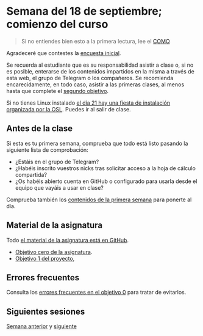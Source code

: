 # Semana del 18 de septiembre; comienzo del curso

> Si no entiendes bien esto a la primera lectura, lee el [COMO](COMO.md)

Agradeceré que contestes la [encuesta inicial](https://docs.google.com/forms/d/e/1FAIpQLScfpAviOhfq8m5KN9ejb1WWVcIIIqTi10Zt2vnrUQ1VhPkJAA/viewform?usp=sf_link).

Se recuerda al estudiante que es su responsabilidad asistir a clase o, si no es
posible, enterarse de los contenidos impartidos en la misma a través de esta
web, el grupo de Telegram o los compañeros. Se recomienda encarecidamente, en
todo caso, asistir a las primeras clases, al menos hasta que complete el
[segundo objetivo](http://jj.github.io/IV/documentos/proyecto/2.Modelo).

Si no tienes Linux instalado [el día 21 hay una fiesta de instalación organizada
por la
OSL](https://osl.ugr.es/2023/09/07/fiesta-de-instalacion-de-linux-6/). Puedes ir
al salir de clase.

## Antes de la clase

Si esta es tu primera semana, comprueba que todo está listo pasando la
siguiente lista de comprobación:

  * ¿Estáis en el grupo de Telegram?
  * ¿Habéis inscrito vuestros nicks tras solicitar acceso a la hoja de cálculo
    compartida?
  * ¿Os habéis abierto cuenta en GitHub o configurado para usarla desde el
    equipo que vayáis a usar en clase?

Comprueba también los [contenidos de la primera semana](semana-01.md)
para ponerte al día.

## Material de la asignatura

Todo [el material de la asignatura está en GitHub](http://jj.github.io/IV).

* [Objetivo cero de la
  asignatura](http://jj.github.io/IV/documentos/proyecto/0.Repositorio).
*  [Objetivo 1 del proyecto](http://jj.github.io/IV/documentos/proyecto/1.Planificacion),

## Errores frecuentes

Consulta los [errores frecuentes en el objetivo 0](errores-objetivo-0.md) para
tratar de evitarlos.

## Siguientes sesiones

[Semana anterior](semana-01.md) y [siguiente](semana-03.md)
